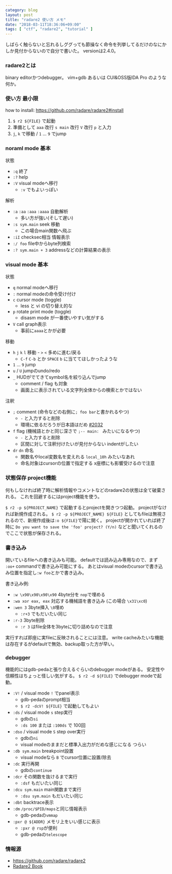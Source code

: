 ```yaml
---
category: blog
layout: post
title: "radare2 使い方 メモ"
date: "2018-03-11T18:36:06+09:00"
tags: [ "ctf", "radare2", "tutorial" ]
---
```


しばらく触らないと忘れるしググっても節操なく命令を列挙してるだけのなにかしか見付からないので自分で書いた。
versionは2.4.0。

### radare2とは

binary editorかつdebugger。
vim+gdb あるいは CUI&OSS版IDA Pro のような何か。

### 使い方 最小限

how to install: <https://github.com/radare/radare2#install>

1.  `$ r2 ${FILE}` で起動
1.  準備として `aaa` 改行 `s main` 改行 `V` 改行 `p` と入力
1.  `j`, `k` で移動 / `1` $\dots$ `9` でjump

### noraml mode 基本

状態

-   `:q` 終了
-   `:?` help
-   `:V` visual modeへ移行
    -   `:v` でもよいっぽい

解析

-   `:a` `:aa` `:aaa` `:aaaa` 自動解析
    -   多い方が強い(そして遅い)
-   `:s sym.main` seek 移動
    -   この場合main関数へ飛ぶ
-   `:iI` checksec相当 情報表示
-   `:/ foo` file中からbyte列検索
-   `:? sym.main + 3` addressなどの計算結果の表示

### visual mode 基本

状態

-   `q` normal modeへ移行
-   `:` normal modeの命令受け付け
-   `c` cursor mode (toggle)
    -   less と vi の切り替え的な
-   `p` rotate print mode (toggle)
    -   disasm mode が一番使いやすい気がする
-   `V` call graph表示
    -   事前に`aaaa`とかが必要

移動

-  `h` `j` `k` `l` 移動 -  `>` `<` 多めに進む/戻る
    -   `C-f` `C-b` とか `SPACE` `b` に当ててほしかったような
-  `1` $\dots$ `9` jump
-  `u` / `U` jumpのundo/redo
-  `_` HUDがでてきてsymbol名を絞り込んでjump
    -   comment / flag も対象
    -   画面上に表示されている文字列全体からの検索とかではない

注釈

-   `;` comment (命令などの右側に`; foo bar`と書かれるやつ)
    -   `-` と入力すると削除
    -   環境に依るだろうが日本語はだめ [#2032](https://github.com/radare/radare2/issues/2032)
-   `f` flag (機械語とかと同じ深さで `;-- main: ` みたいになるやつ)
    -   `-` と入力すると削除
    -   区間に対して注釈付けたいが見付からない indentがしたい
-   `dr` `dn` 命名
    -   関数名やlocal変数名を変えれる `local_10h` みたいなあれ
    -   命名対象はcursorの位置で指定する x座標にも影響受けるので注意


### 状態保存 project機能

何もしなければ終了時に解析情報やコメントなどのradare2の状態は全て破棄される。
これを回避するにはproject機能を使う。

`$ r2 -p ${PROJECT_NAME}` で起動するとprojectを開きつつ起動。
projectがなければ新規作成される。
`$ r2 -p ${PROJECT_NAME} ${FILE}` としてもfileは無視されるので、新規作成後は`:o ${FILE}`で陽に開く。
projectが開かれていれば終了時に `Do you want to save the 'foo' project? (Y/n)` などと聞いてくれるのでここで状態が保存される。

### 書き込み

開いているfileへの書き込みも可能。
defaultでは読み込み専用なので、まず `:oo+` commandで書き込み可能にする。
あとはvisual modeのcursorで書き込み位置を指定し`:w foo`とかで書き込み。

書き込み例:

-   `:w \x90\x90\x90\x90` $4$byte分を `nop`で埋める
-   `:wa xor eax, eax` 対応する機械語を書き込み (この場合 `\x31\xc0`)
-   `:wen 3` $3$byte挿入 `\0`埋め
    -   `:r+3` でもだいたい同じ
-   `:r-3` $3$byte削除
    -   `:r 3` はfile全体を$3$byteに切り詰めなので注意

実行すれば即座に実fileに反映されることには注意。
write cacheみたいな機能は存在するがdefaultで無効、backup取った方が早い。

### debugger

機能的にはgdb-pedaと張り合えるぐらいのdebugger modeがある。
安定性や信頼性はちょっと怪しい気がする。
`$ r2 -d ${FILE}` でdebugger modeで起動。

-   `:V!` / visual mode `!` でpanel表示
    -   gdb-pedaのprompt相当
    -   `$ r2 -dcV! ${FILE}` で起動してもよい
-   `:ds` / visual mode `s` step実行
    -   gdbの`si`
    -   `:ds 100` または `:100ds` で $100$回
-   `:dso` / visual mode `S` step over実行
    -   gdbの`ni`
    -   visual modeのままだと標準入出力がだめな感じになる つらい
-   `:db sym.main` breakpoint設置
    -   visual modeなら `B` でcursor位置に設置/除去
-   `:dc` 実行再開
    -   gdbの`continue`
-   `:dcr` その関数を抜けるまで実行
    -   `:dsf` もだいたい同じ
-   `:dcu sym.main` main関数まで実行
    -   `:dsu sym.main` もだいたい同じ
-   `:dbt` backtrace表示
-   `:dm` `/proc/$PID/maps`と同じ情報表示
    -   gdb-pedaの`vmmap`
-   `:pxr @ ${ADDR}` メモリ上をいい感じに表示
    -   `:pxr @ rsp`が便利
    -   gdb-pedaの`telescope`

### 情報源

-   <https://github.com/radare/radare2>
-   [Radare2 Book](https://radare.gitbooks.io/radare2book/)
